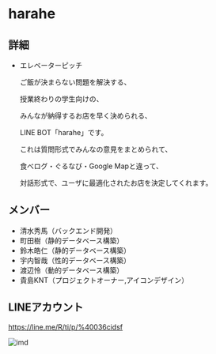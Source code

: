 # harahe
    
    
## 詳細
- エレベーターピッチ
    
   ご飯が決まらない問題を解決する、
    
    授業終わりの学生向けの、
    
    みんなが納得するお店を早く決められる、
    
    LINE BOT「harahe」です。
    
    これは質問形式でみんなの意見をまとめられて、
    
    食べログ・ぐるなび・Google Mapと違って、
    
    対話形式で、ユーザに最適化されたお店を決定してくれます。
    
## メンバー
   - 清水秀馬（バックエンド開発）
   - 町田樹（静的データベース構築）
   - 鈴木皓仁（静的データベース構築）
   - 宇内智哉（性的データベース構築）
   - 渡辺怜（動的データベース構築）
   - 貴島KNT（プロジェクトオーナー,アイコンデザイン）
    
 ## LINEアカウント
    
   https://line.me/R/ti/p/%40036cidsf
   
   ![imd](https://user-images.githubusercontent.com/49863890/62594364-61eec300-b915-11e9-9a8f-df76eac0ce0c.png)
